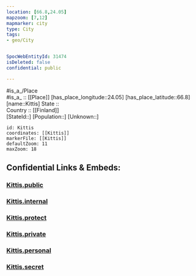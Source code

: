 ```yaml
---
location: [66.8,24.05] 
mapzoom: [7,12] 
mapmarker: city 
type: City
tags:
- geo/City


SpocWebEntityId: 31474
isDeleted: false
confidential: public

---
```

#is_a_/Place  
#is_a_ :: [[Place]] 
[has_place_longitude::24.05] 
[has_place_latitude::66.8] 
[name::Kittis] 
State ::  
Country :: [[Finland]]  
[StateId::] 
[Population::] 
[Unknown::] 


```leaflet
id: Kittis
coordinates: [[Kittis]] 
markerFile: [[Kittis]] 
defaultZoom: 11 
maxZoom: 18
```


## Confidential Links & Embeds: 

### [Kittis.public](/_public/\Earth\Continent\Europe\Europe~North\Finland\Provinces~Finland\Lapland\CityKittis.public.md) 

### [Kittis.internal](/_internal/\Earth\Continent\Europe\Europe~North\Finland\Provinces~Finland\Lapland\CityKittis.internal.md) 

### [Kittis.protect](/_protect/\Earth\Continent\Europe\Europe~North\Finland\Provinces~Finland\Lapland\CityKittis.protect.md) 

### [Kittis.private](/_private/\Earth\Continent\Europe\Europe~North\Finland\Provinces~Finland\Lapland\CityKittis.private.md) 

### [Kittis.personal](/_personal/\Earth\Continent\Europe\Europe~North\Finland\Provinces~Finland\Lapland\CityKittis.personal.md) 

### [Kittis.secret](/_secret/\Earth\Continent\Europe\Europe~North\Finland\Provinces~Finland\Lapland\CityKittis.secret.md)


